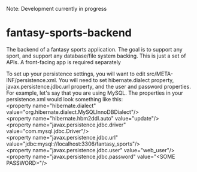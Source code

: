 Note: Development currently in progress

# fantasy-sports-backend
The backend of a fantasy sports application. The goal is to support any sport, and support any database/file system backing. This is just a set of APIs. A front-facing app is required separately

To set up your persistence settings, you will want to edit src/META-INF/persistence.xml.
You will need to set hibernate.dialect property, javax.persistence.jdbc.url property,
and the user and password properties. For example, let's say that you are using MySQL.
The properties in your persistence.xml would look something like this:
<br />
\<property name="hibernate.dialect" value="org.hibernate.dialect.MySQLInnoDBDialect"/>
<br />
\<property name="hibernate.hbm2ddl.auto" value="update"/>
<br />
\<property name="javax.persistence.jdbc.driver" value="com.mysql.jdbc.Driver"/>
<br />
\<property name="javax.persistence.jdbc.url" value="jdbc:mysql://localhost:3306/fantasy_sports"/>
<br />
\<property name="javax.persistence.jdbc.user" value="web_user"/>
<br />
\<property name="javax.persistence.jdbc.password" value="\<SOME PASSWORD>"/>

